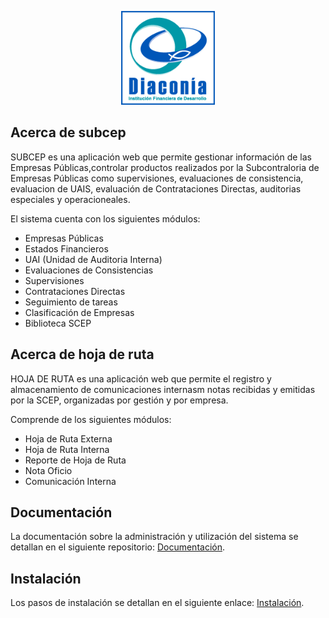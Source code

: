 <p align="center">
  <img width="150" src="public/images/logo2.png">
</p>

## Acerca de subcep 

SUBCEP es una aplicación web que permite gestionar información de las Empresas Públicas,controlar productos realizados por la Subcontraloria de Empresas Públicas como supervisiones, evaluaciones de consistencia, evaluacion de UAIS, evaluación de Contrataciones Directas, auditorias especiales y operacioneales.

El sistema cuenta con los siguientes módulos:

- Empresas Públicas
- Estados Financieros
- UAI (Unidad de Auditoria Interna)
- Evaluaciones de Consistencias
- Supervisiones
- Contrataciones Directas
- Seguimiento de tareas
- Clasificación de Empresas 
- Biblioteca SCEP

## Acerca de hoja de ruta

HOJA DE RUTA es una aplicación web que permite el registro y almacenamiento de comunicaciones internasm notas recibidas y emitidas por la SCEP, organizadas por gestión y por empresa. 

Comprende de los siguientes módulos:
- Hoja de Ruta Externa
- Hoja de Ruta Interna
- Reporte de Hoja de Ruta
- Nota Oficio
- Comunicación Interna

## Documentación

La documentación sobre la administración y utilización del sistema se detallan en el siguiente repositorio: [Documentación](https://gitlab.contraloria.gob.bo/subcep/subcep_documentacion).

## Instalación

Los pasos de instalación se detallan en el siguiente enlace: [Instalación](instalacion.md).
